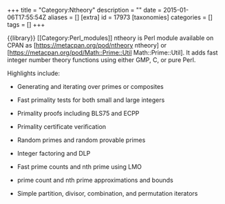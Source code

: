 +++
title = "Category:Ntheory"
description = ""
date = 2015-01-06T17:55:54Z
aliases = []
[extra]
id = 17973
[taxonomies]
categories = []
tags = []
+++

{{library}}
[[Category:Perl_modules]]
ntheory is Perl module available on CPAN as [https://metacpan.org/pod/ntheory ntheory] or [https://metacpan.org/pod/Math::Prime::Util Math::Prime::Util].  It adds fast integer number theory functions using either GMP, C, or pure Perl.

Highlights include:

* Generating and iterating over primes or composites

* Fast primality tests for both small and large integers

* Primality proofs including BLS75 and ECPP

* Primality certificate verification

* Random primes and random provable primes

* Integer factoring and DLP

* Fast prime counts and nth prime using LMO

* prime count and nth prime approximations and bounds

* Simple partition, divisor, combination, and permutation iterators
